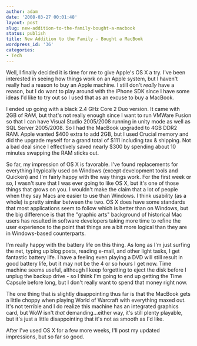 ```yaml
---
author: adam
date: '2008-03-27 00:01:48'
layout: post
slug: new-addition-to-the-family-bought-a-macbook
status: publish
title: New Addition to the Family - Bought a MacBook
wordpress_id: '36'
categories:
- Tech
---
```


Well, I finally decided it is time for me to give Apple's OS X a try. I've
been interested in seeing how things work on an Apple system, but I haven't
really had a reason to buy an Apple machine. I still don't *really* have a
reason, but I do want to play around with the iPhone SDK since I have some
ideas I'd like to try out so I used that as an excuse to buy a MacBook.

I ended up going with a black 2.4 GHz Core 2 Duo version. It came with 2GB of
RAM, but that's not really enough since I want to run VMWare Fusion so that I
can have Visual Studio 2005/2008 running in unity mode as well as SQL Server
2005/2008. So I had the MacBook upgraded to 4GB DDR2 RAM. Apple wanted $400
extra to add 2GB, but I used Crucial memory and did the upgrade myself for a
grand total of $111 including tax & shipping. Not a bad deal since I
effectively saved nearly $300 by spending about 10 minutes swapping the RAM
sticks out.

So far, my impression of OS X is favorable. I've found replacements for
everything I typically used on Windows (except development tools and Quicken)
and I'm fairly happy with the way things work. For the first week or so, I
wasn't sure that I was ever going to like OS X, but it's one of those things
that grows on you. I wouldn't make the claim that a lot of people when they
say Macs are easier to use than Windows. I think usability (as a whole) is
pretty similar between the two. OS X does have some standards that most
applications seem to follow which is better than on Windows, but the big
difference is that the "graphic arts" background of historical Mac users has
resulted in software developers taking more time to refine the user experience
to the point that things are a bit more logical than they are in Windows-based
counterparts.

I'm really happy with the battery life on this thing. As long as I'm just
surfing the net, typing up blog posts, reading e-mail, and other light tasks,
I get fantastic battery life. I have a feeling even playing a DVD will still
result in good battery life, but it may not be the 4 or so hours I get now.
Time machine seems useful, although I keep forgetting to eject the disk before
I unplug the backup drive - so I think I'm going to end up getting the Time
Capsule before long, but I don't really want to spend that money right now.

The one thing that is slightly disappointing thus far is that the MacBook gets
a little choppy when playing World of Warcraft with everything maxed out. It's
not terrible and I do realize this machine has an integrated graphics card,
but WoW isn't *that* demanding...either way, it's still plenty playable, but
it's just a little disappointing that it's not as smooth as I'd like.

After I've used OS X for a few more weeks, I'll post my updated impressions,
but so far so good.

